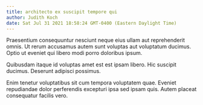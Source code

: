 ```yaml
---
title: architecto ex suscipit tempore qui
author: Judith Koch
date: Sat Jul 31 2021 18:58:24 GMT-0400 (Eastern Daylight Time)
---
```

Praesentium consequuntur nesciunt neque eius ullam aut reprehenderit omnis. Ut rerum accusamus autem sunt voluptas aut voluptatum ducimus. Optio ut eveniet qui libero modi porro doloribus ipsum.

 Quibusdam itaque id voluptas amet est est ipsam libero. Hic suscipit ducimus. Deserunt adipisci possimus.

 Enim tenetur voluptatibus sit cum tempora voluptatem quae. Eveniet repudiandae dolor perferendis excepturi ipsa sed ipsam quis. Autem placeat consequatur facilis vero.